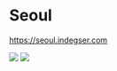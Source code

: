 # Seoul

https://seoul.indegser.com

![](https://github.com/indegsercom/seoul/workflows/Edge%20CI/badge.svg)
![](https://github.com/indegsercom/seoul/workflows/Production%20CI/badge.svg)
